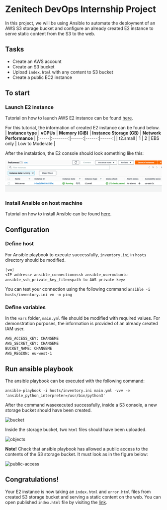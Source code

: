 # Zenitech DevOps Internship Project
In this project, we will be using Ansible to automate the deployment of an AWS S3 storage bucket and configure an already created E2 instance to serve static content from the S3 to the web.
## Tasks
- Create an AWS account
- Create an S3 bucket
- Upload `index.html` with any content to S3 bucket
- Create a public EC2 instance

## To start

### Launch E2 instance
Tutorial on how to launch AWS E2 instance can be found [here](https://docs.aws.amazon.com/quickstarts/latest/vmlaunch/step-1-launch-instance.html).

For this tutorial, the information of created E2 instance can be found below.
| **Instance type** |  **vCPUs**  | **Memory (GiB)** | **Instance Storage (GB)** | **Network Performance** |
|:-----|:--------:|------:|------:|------:|
| t2.small   | 1 | 2 | EBS only | Low to Moderate |

After the instalation, the E2 console should look something like this:

![E2](images/E2.png)

### Install Ansible on host machine
Tutorial on how to install Ansible can be found [here](https://docs.ansible.com/ansible/latest/installation_guide/intro_installation.html).

## Configuration
### Define host
For Ansible playbook to execute successfully, `inventory.ini` in `hosts` directory should be modified.

```
[vm]
<IP address> ansible_connection=ssh ansible_user=ubuntu ansible_ssh_private_key_file=<path to AWS private key>
```

You can test your connection using the following command
```ansible -i hosts/inventory.ini vm -m ping```

### Define variables
In the `vars` folder, `main.yml` file should be modified with required values. For demonstration purposes, the information is provided of an already created IAM user.
```
AWS_ACCESS_KEY: CHANGEME
AWS_SECRET_KEY: CHANGEME
BUCKET_NAME: CHANGEME
AWS_REGION: eu-west-1
```

## Run ansible playbook
The ansible playbook can be executed with the following command:

```
ansible-playbook -i hosts/inventory.ini main.yml -vvv -e 'ansible_python_interpreter=/usr/bin/python3'
```

After the command wasexecuted successfully, inside a S3 console, a new storage bucket should have been created.

![bucket](images/bucket.png)


Inside the storage bucket, two `html` files should have been uploaded.

![objects](images/objects.png)

__Note!__ Check that ansible playbook has allowed a public access to the contents of the S3 storage bucket. It must look as in the figure below:

![public-access](images/public-access.png)


## Congratulations! 
Your E2 instance is now taking an `index.html` and `error.html` files from created S3 storage bucket and serving a static content on the web. You can open published `index.html` file by visiting the [link](http://zenitech-paulgasp-storage.s3-website.us-east-2.amazonaws.com/).
